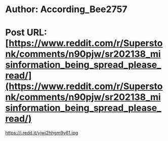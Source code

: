 # Author: According_Bee2757
# Post URL: [https://www.reddit.com/r/Superstonk/comments/n90pjw/sr202138_misinformation_being_spread_please_read/](https://www.reddit.com/r/Superstonk/comments/n90pjw/sr202138_misinformation_being_spread_please_read/)


https://i.redd.it/yjwi2hhgm9y61.jpg
